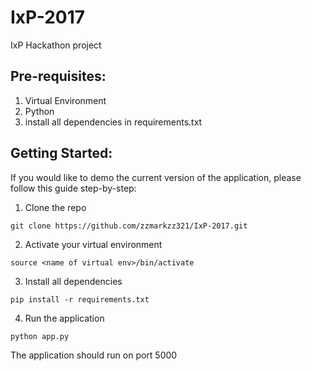 # IxP-2017
IxP Hackathon project

## Pre-requisites:

1. Virtual Environment
2. Python
3. install all dependencies in requirements.txt

## Getting Started:

If you would like to demo the current version of the application, please follow this guide step-by-step:

1. Clone the repo

```plaintext
git clone https://github.com/zzmarkzz321/IxP-2017.git
```

2. Activate your virtual environment

```plaintext
source <name of virtual env>/bin/activate
```

3. Install all dependencies
```plaintext
pip install -r requirements.txt
```

4. Run the application
```plaintext
python app.py
```

The application should run on port 5000


